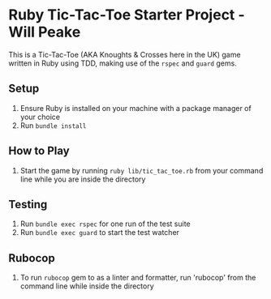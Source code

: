 # Ruby Tic-Tac-Toe Starter Project - Will Peake

This is a Tic-Tac-Toe (AKA Knoughts & Crosses here in the UK) game written in Ruby using TDD, making use of the `rspec` and `guard` gems.

## Setup

1. Ensure Ruby is installed on your machine with a package manager of your choice
1. Run `bundle install`

## How to Play

1. Start the game by running `ruby lib/tic_tac_toe.rb` from your command line while you are inside the directory

## Testing

1. Run `bundle exec rspec` for one run of the test suite
2. Run `bundle exec guard` to start the test watcher

## Rubocop

1. To run `rubocop` gem to as a linter and formatter, run 'rubocop' from the command line while inside the directory

